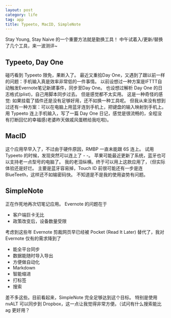 ```yaml
---
layout: post
category: life
tag: app
title: Typeeto, MacID, SimpleNote
---
```


Stay Young, Stay Naive 的一个重要方法就是勤换工具！
中午试着入/更新/替换了几个工具，来一波测评~

## Typeeto, Day One

碰巧看到 Typeeto 限免，果断入了。
最近又重拾Day One，又遇到了跟以前一样的问题：手机输入真是效率非常低的一件事情。
以前设想过一种方案是IFTTT自动触发Evernote笔记新建事件，同步至Day One。
也设想过解析 Day One 的日志格式(plist)，自己用脚本同步过去。
但是感觉都不太实用。
这是一种奇怪的感觉: 如果挂载了插件还是没有足够好用，还不如换一种工具呢。
但我从来没有想到过还有一种方案：可以在电脑上用蓝牙连到手机上，把键盘的输入映射到手机上。
用 Typeeto 连上手机输入，写了一篇 Day One 日记，感觉是很流畅的，全程没有打断回忆的幸福感(老婆昨天做戚风蛋糕给我吃啦)。

## MacID

这个应用早早入了，不过由于硬件原因，RMBP 一直未能跟 6S 连上。
试用 Typeeto 的时候，发现突然可以连上了 - -。
苹果可能最近更新了系统，蓝牙也可以支持老一点型号的电脑了。
我的老泪纵横。终于可以用上这款应用了，（但实际体验还是好烂。
主要是蓝牙容易掉，Touch ID 前很可能还有一步是连 BlueTeeth，这样还不如输密码快。
不知道是不是我的使用姿势有问题。

## SimpleNote

正在作死地再次切笔记应用。
Evernote 的问题在于

- 客户端巨卡无比
- 政策改变后，设备数量受限

考虑到这些年 Evernote 剪裁网页早已经被 Pocket (Read It Later) 替代了，我对 Evernote 仅有的需求降到了

- 能全平台同步
- 数据能随时导入导出
- 方便做自动化
- Markdown
- 智能缩进
- 打标签
- 搜索

差不多这些。目前看起来，SimpleNote 完全足够达到这个目标。
特别是使用 nvALT 可以同步到 Dropbox，这一点让我觉得非常方便。（试问有什么搜索能比 ag 更好用？


